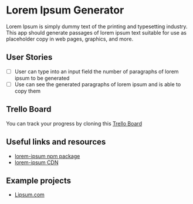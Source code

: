 # Lorem Ipsum Generator

Lorem Ipsum is simply dummy text of the printing and typesetting industry.
This app should generate passages of lorem ipsum text suitable for use as placeholder copy in web pages, graphics, and more.

## User Stories

- [ ] User can type into an input field the number of paragraphs of lorem ipsum to be generated
- [ ] Use can see the generated paragraphs of lorem ipsum and is able to copy them

## Trello Board

You can track your progress by cloning this [Trello Board](https://trello.com/b/T0xA0Glj/lorem-ipsum-generator)

## Useful links and resources

- [lorem-ipsum npm package](https://www.npmjs.com/package/lorem-ipsum)
- [lorem-ipsum CDN](https://www.jsdelivr.com/package/npm/lorem-ipsum)

## Example projects

- [Lipsum.com](https://www.lipsum.com/)
